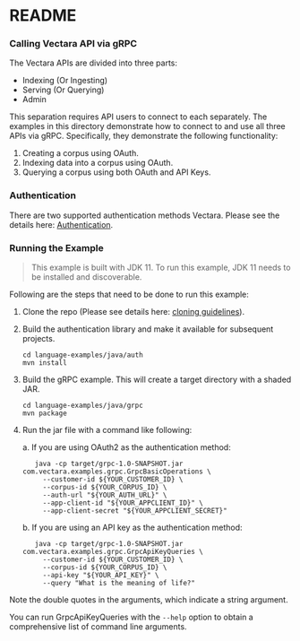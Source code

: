 # README #

### Calling Vectara API via gRPC ###

The Vectara APIs are divided into three parts:

* Indexing (Or Ingesting)
* Serving (Or Querying)
* Admin

This separation requires API users to connect to each separately. The examples in this
directory demonstrate how to connect to and use all three APIs via gRPC. Specifically, they
demonstrate the following functionality:

1. Creating a corpus using OAuth.
2. Indexing data into a corpus using OAuth.
3. Querying a corpus using both OAuth and API Keys.

### Authentication

There are two supported authentication methods Vectara. 
Please see the details here: [Authentication](../../../README.md).

### Running the Example
> This example is built with JDK 11. To run this example, JDK 11 needs to be installed and discoverable.

Following are the steps that need to be done to run this example:

1. Clone the repo (Please see details here: [cloning guidelines](../../../README.md)).
2. Build the authentication library and make it available for subsequent projects.
   ```shell
   cd language-examples/java/auth
   mvn install
   ```
3. Build the gRPC example. This will create a target directory with a shaded JAR.
   ```shell
   cd language-examples/java/grpc
   mvn package
   ```
5. Run the jar file with a command like following:

    a. If you are using OAuth2 as the authentication method:
    ```shell
       java -cp target/grpc-1.0-SNAPSHOT.jar com.vectara.examples.grpc.GrpcBasicOperations \
         --customer-id ${YOUR_CUSTOMER_ID} \
         --corpus-id ${YOUR_CORPUS_ID} \
         --auth-url "${YOUR_AUTH_URL}" \
         --app-client-id "${YOUR_APPCLIENT_ID}" \
         --app-client-secret "${YOUR_APPCLIENT_SECRET}"
    ```
    b. If you are using an API key as the authentication method:
    ```shell
       java -cp target/grpc-1.0-SNAPSHOT.jar com.vectara.examples.grpc.GrpcApiKeyQueries \
         --customer-id ${YOUR_CUSTOMER_ID} \
         --corpus-id ${YOUR_CORPUS_ID} \
         --api-key "${YOUR_API_KEY}" \
         --query "What is the meaning of life?"
    ```
Note the double quotes in the arguments, which indicate a string argument.

You can run GrpcApiKeyQueries with the `--help` option to obtain a comprehensive list of command 
line arguments.

